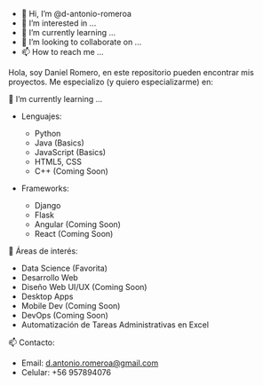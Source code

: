 

- 👋 Hi, I’m @d-antonio-romeroa
- 👀 I’m interested in ...
- 🌱 I’m currently learning ...
- 💞️ I’m looking to collaborate on ...
- 📫 How to reach me ...

<!---
d-antonio-romeroa/d-antonio-romeroa is a ✨ special ✨ repository because its `README.md` (this file) appears on your GitHub profile.
You can click the Preview link to take a look at your changes.
--->

Hola, soy Daniel Romero, en este repositorio pueden encontrar mis proyectos.
Me especializo (y quiero especializarme) en:

🌱 I’m currently learning ...

* Lenguajes:  
  - Python
  - Java (Basics)
  - JavaScript (Basics)
  - HTML5, CSS
  - C++ (Coming Soon)

* Frameworks:  
  - Django
  - Flask
  - Angular (Coming Soon)
  - React (Coming Soon)

👀 Áreas de interés:

* Data Science (Favorita)
* Desarrollo Web
* Diseño Web UI/UX (Coming Soon)
* Desktop Apps
* Mobile Dev (Coming Soon)
* DevOps (Coming Soon)
* Automatización de Tareas Administrativas en Excel

📫 Contacto:

* Email: d.antonio.romeroa@gmail.com
* Celular: +56 957894076
